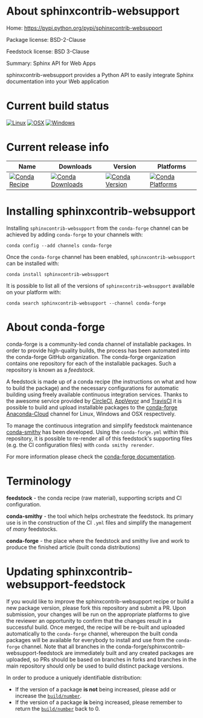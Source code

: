About sphinxcontrib-websupport
==============================

Home: https://pypi.python.org/pypi/sphinxcontrib-websupport

Package license: BSD-2-Clause

Feedstock license: BSD 3-Clause

Summary: Sphinx API for Web Apps

sphinxcontrib-websupport provides a Python API to easily integrate
Sphinx documentation into your Web application


Current build status
====================

[![Linux](https://img.shields.io/circleci/project/github/conda-forge/sphinxcontrib-websupport-feedstock/master.svg?label=Linux)](https://circleci.com/gh/conda-forge/sphinxcontrib-websupport-feedstock)
[![OSX](https://img.shields.io/travis/conda-forge/sphinxcontrib-websupport-feedstock/master.svg?label=macOS)](https://travis-ci.org/conda-forge/sphinxcontrib-websupport-feedstock)
[![Windows](https://img.shields.io/appveyor/ci/conda-forge/sphinxcontrib-websupport-feedstock/master.svg?label=Windows)](https://ci.appveyor.com/project/conda-forge/sphinxcontrib-websupport-feedstock/branch/master)

Current release info
====================

| Name | Downloads | Version | Platforms |
| --- | --- | --- | --- |
| [![Conda Recipe](https://img.shields.io/badge/recipe-sphinxcontrib--websupport-green.svg)](https://anaconda.org/conda-forge/sphinxcontrib-websupport) | [![Conda Downloads](https://img.shields.io/conda/dn/conda-forge/sphinxcontrib-websupport.svg)](https://anaconda.org/conda-forge/sphinxcontrib-websupport) | [![Conda Version](https://img.shields.io/conda/vn/conda-forge/sphinxcontrib-websupport.svg)](https://anaconda.org/conda-forge/sphinxcontrib-websupport) | [![Conda Platforms](https://img.shields.io/conda/pn/conda-forge/sphinxcontrib-websupport.svg)](https://anaconda.org/conda-forge/sphinxcontrib-websupport) |

Installing sphinxcontrib-websupport
===================================

Installing `sphinxcontrib-websupport` from the `conda-forge` channel can be achieved by adding `conda-forge` to your channels with:

```
conda config --add channels conda-forge
```

Once the `conda-forge` channel has been enabled, `sphinxcontrib-websupport` can be installed with:

```
conda install sphinxcontrib-websupport
```

It is possible to list all of the versions of `sphinxcontrib-websupport` available on your platform with:

```
conda search sphinxcontrib-websupport --channel conda-forge
```


About conda-forge
=================

conda-forge is a community-led conda channel of installable packages.
In order to provide high-quality builds, the process has been automated into the
conda-forge GitHub organization. The conda-forge organization contains one repository
for each of the installable packages. Such a repository is known as a *feedstock*.

A feedstock is made up of a conda recipe (the instructions on what and how to build
the package) and the necessary configurations for automatic building using freely
available continuous integration services. Thanks to the awesome service provided by
[CircleCI](https://circleci.com/), [AppVeyor](http://www.appveyor.com/)
and [TravisCI](https://travis-ci.org/) it is possible to build and upload installable
packages to the [conda-forge](https://anaconda.org/conda-forge)
[Anaconda-Cloud](http://docs.anaconda.org/) channel for Linux, Windows and OSX respectively.

To manage the continuous integration and simplify feedstock maintenance
[conda-smithy](http://github.com/conda-forge/conda-smithy) has been developed.
Using the ``conda-forge.yml`` within this repository, it is possible to re-render all of
this feedstock's supporting files (e.g. the CI configuration files) with ``conda smithy rerender``.

For more information please check the [conda-forge documentation](https://conda-forge.org/docs/).

Terminology
===========

**feedstock** - the conda recipe (raw material), supporting scripts and CI configuration.

**conda-smithy** - the tool which helps orchestrate the feedstock.
                   Its primary use is in the construction of the CI ``.yml`` files
                   and simplify the management of *many* feedstocks.

**conda-forge** - the place where the feedstock and smithy live and work to
                  produce the finished article (built conda distributions)


Updating sphinxcontrib-websupport-feedstock
===========================================

If you would like to improve the sphinxcontrib-websupport recipe or build a new
package version, please fork this repository and submit a PR. Upon submission,
your changes will be run on the appropriate platforms to give the reviewer an
opportunity to confirm that the changes result in a successful build. Once
merged, the recipe will be re-built and uploaded automatically to the
`conda-forge` channel, whereupon the built conda packages will be available for
everybody to install and use from the `conda-forge` channel.
Note that all branches in the conda-forge/sphinxcontrib-websupport-feedstock are
immediately built and any created packages are uploaded, so PRs should be based
on branches in forks and branches in the main repository should only be used to
build distinct package versions.

In order to produce a uniquely identifiable distribution:
 * If the version of a package **is not** being increased, please add or increase
   the [``build/number``](http://conda.pydata.org/docs/building/meta-yaml.html#build-number-and-string).
 * If the version of a package **is** being increased, please remember to return
   the [``build/number``](http://conda.pydata.org/docs/building/meta-yaml.html#build-number-and-string)
   back to 0.